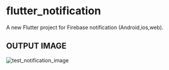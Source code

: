 # flutter_notification

A new Flutter project for Firebase notification (Android,ios,web).

## OUTPUT IMAGE

![test_notification_image](https://github.com/mari431/test_flutter_notification/assets/51232711/c1d7f77d-010c-45cd-9aee-e9817b7be267)
